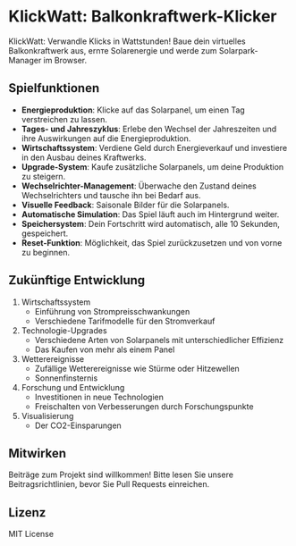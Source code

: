 # KlickWatt: Balkonkraftwerk-Klicker

KlickWatt: Verwandle Klicks in Wattstunden! Baue dein virtuelles Balkonkraftwerk aus, ernте Solarenergie und werde zum Solarpark-Manager im Browser.

## Spielfunktionen

- **Energieproduktion**: Klicke auf das Solarpanel, um einen Tag verstreichen zu lassen.
- **Tages- und Jahreszyklus**: Erlebe den Wechsel der Jahreszeiten und ihre Auswirkungen auf die Energieproduktion.
- **Wirtschaftssystem**: Verdiene Geld durch Energieverkauf und investiere in den Ausbau deines Kraftwerks.
- **Upgrade-System**: Kaufe zusätzliche Solarpanels, um deine Produktion zu steigern.
- **Wechselrichter-Management**: Überwache den Zustand deines Wechselrichters und tausche ihn bei Bedarf aus.
- **Visuelle Feedback**: Saisonale Bilder für die Solarpanels.
- **Automatische Simulation**: Das Spiel läuft auch im Hintergrund weiter.
- **Speichersystem**: Dein Fortschritt wird automatisch, alle 10 Sekunden, gespeichert.
- **Reset-Funktion**: Möglichkeit, das Spiel zurückzusetzen und von vorne zu beginnen.

## Zukünftige Entwicklung

1. Wirtschaftssystem
   - Einführung von Strompreisschwankungen
   - Verschiedene Tarifmodelle für den Stromverkauf
2. Technologie-Upgrades
   - Verschiedene Arten von Solarpanels mit unterschiedlicher Effizienz
   - Das Kaufen von mehr als einem Panel
3. Wetterereignisse
   - Zufällige Wetterereignisse wie Stürme oder Hitzewellen
   - Sonnenfinsternis
4. Forschung und Entwicklung
   - Investitionen in neue Technologien
   - Freischalten von Verbesserungen durch Forschungspunkte
5. Visualisierung
   - Der CO2-Einsparungen

## Mitwirken

Beiträge zum Projekt sind willkommen! Bitte lesen Sie unsere Beitragsrichtlinien, bevor Sie Pull Requests einreichen.

## Lizenz

MIT License
